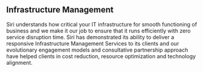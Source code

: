 ## Infrastructure Management

Siri understands how critical your IT infrastructure for smooth functioning of business and we make it our job to ensure that it runs efficiently with zero service disruption time. Siri has demonstrated its ability to deliver a responsive Infrastructure Management Services to its clients and our evolutionary engagement models and consultative partnership approach have helped clients in cost reduction, resource optimization and technology alignment.
